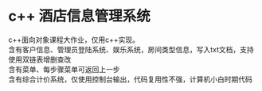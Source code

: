 # c++ 酒店信息管理系统
c++面向对象课程大作业，仅用c++实现。<br>
含有客户信息、管理员登陆系统、娱乐系统，房间类型信息，写入txt文档，支持使用双链表增删查改<br>
含有菜单、每步骤菜单可返回上一步<br>
含有综合计价系统，仅使用控制台输出，代码复用性不强，计算机小白时期代码<br>

